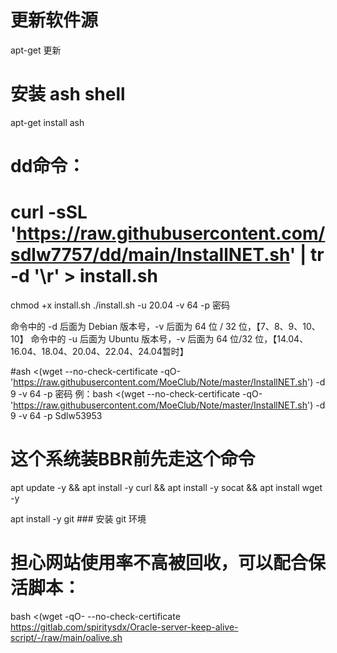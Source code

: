# 更新软件源
apt-get 更新

# 安装 ash shell
apt-get install ash

# dd命令：

# curl -sSL 'https://raw.githubusercontent.com/sdlw7757/dd/main/InstallNET.sh' | tr -d '\r' > install.sh
chmod +x install.sh
./install.sh -u 20.04 -v 64 -p 密码


命令中的 -d 后面为 Debian 版本号，-v 后面为 64 位 / 32 位，【7、8、9、10、10】
命令中的 -u 后面为 Ubuntu 版本号，-v 后面为 64 位/32 位，【14.04、16.04、18.04、20.04、22.04、24.04暂时】


#ash <(wget --no-check-certificate -qO- 'https://raw.githubusercontent.com/MoeClub/Note/master/InstallNET.sh') -d 9 -v 64 -p 密码
例：bash <(wget --no-check-certificate -qO- 'https://raw.githubusercontent.com/MoeClub/Note/master/InstallNET.sh') -d 9 -v 64 -p Sdlw53953


# 这个系统装BBR前先走这个命令

apt update -y && apt install -y curl && apt install -y socat && apt install wget -y

apt install -y git   ### 安装 git 环境

# 担心网站使用率不高被回收，可以配合保活脚本：

bash <(wget -qO- --no-check-certificate https://gitlab.com/spiritysdx/Oracle-server-keep-alive-script/-/raw/main/oalive.sh


